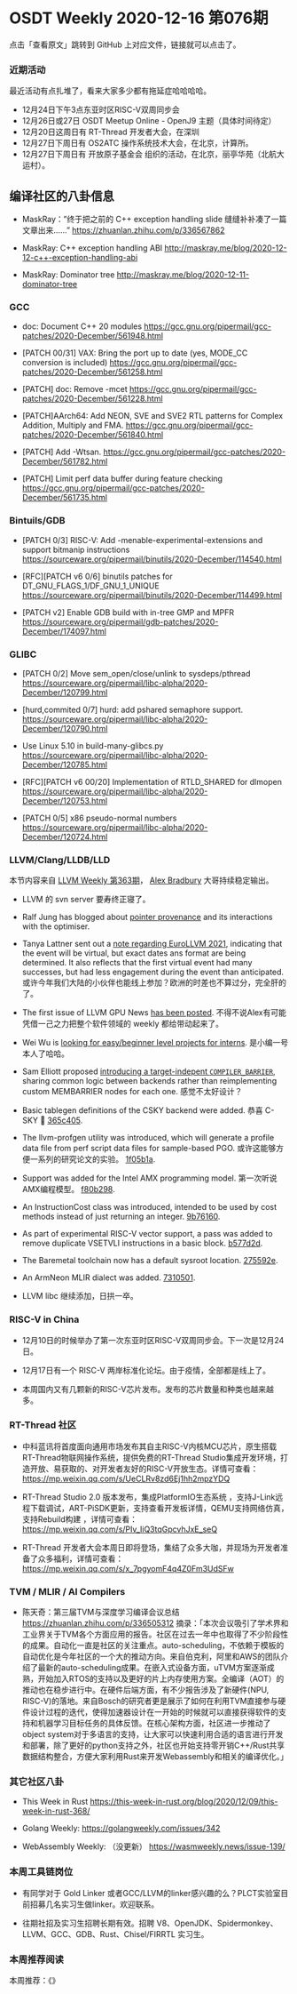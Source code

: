 # OSDT Weekly 2020-12-16 第076期

点击「查看原文」跳转到 GitHub 上对应文件，链接就可以点击了。

### 近期活动

最近活动有点扎堆了，看来大家多少都有拖延症哈哈哈哈。

- 12月24日下午3点东亚时区RISC-V双周同步会
- 12月26日或27日 OSDT Meetup Online - OpenJ9 主题（具体时间待定）
- 12月20日这周日有 RT-Thread 开发者大会，在深圳
- 12月27日下周日有 OS2ATC 操作系统技术大会，在北京，计算所。
- 12月27日下周日有 开放原子基金会 组织的活动，在北京，丽亭华苑（北航大运村）。

## 编译社区的八卦信息

- MaskRay：”终于把之前的 C++ exception handling slide 缝缝补补凑了一篇文章出来……”
  https://zhuanlan.zhihu.com/p/336567862

- MaskRay: C++ exception handling ABI
  http://maskray.me/blog/2020-12-12-c++-exception-handling-abi

- MaskRay: Dominator tree
  http://maskray.me/blog/2020-12-11-dominator-tree

### GCC

- doc: Document C++ 20 modules
  https://gcc.gnu.org/pipermail/gcc-patches/2020-December/561948.html

- [PATCH 00/31] VAX: Bring the port up to date (yes, MODE_CC conversion is included)
  https://gcc.gnu.org/pipermail/gcc-patches/2020-December/561258.html

- [PATCH] doc: Remove -mcet
  https://gcc.gnu.org/pipermail/gcc-patches/2020-December/561228.html

- [PATCH]AArch64: Add NEON, SVE and SVE2 RTL patterns for Complex Addition, Multiply and FMA.
  https://gcc.gnu.org/pipermail/gcc-patches/2020-December/561840.html

- [PATCH] Add -Wtsan.
  https://gcc.gnu.org/pipermail/gcc-patches/2020-December/561782.html

- [PATCH] Limit perf data buffer during feature checking
  https://gcc.gnu.org/pipermail/gcc-patches/2020-December/561735.html

### Bintuils/GDB

- [PATCH 0/3] RISC-V: Add -menable-experimental-extensions and support bitmanip instructions
  https://sourceware.org/pipermail/binutils/2020-December/114540.html

- [RFC][PATCH v6 0/6] binutils patches for DT_GNU_FLAGS_1/DF_GNU_1_UNIQUE
  https://sourceware.org/pipermail/binutils/2020-December/114499.html

- [PATCH v2] Enable GDB build with in-tree GMP and MPFR
  https://sourceware.org/pipermail/gdb-patches/2020-December/174097.html

### GLIBC

- [PATCH 0/2] Move sem_open/close/unlink to sysdeps/pthread
  https://sourceware.org/pipermail/libc-alpha/2020-December/120799.html

- [hurd,commited 0/7] hurd: add pshared semaphore support.
  https://sourceware.org/pipermail/libc-alpha/2020-December/120790.html

- Use Linux 5.10 in build-many-glibcs.py
  https://sourceware.org/pipermail/libc-alpha/2020-December/120785.html

- [RFC][PATCH v6 00/20] Implementation of RTLD_SHARED for dlmopen
  https://sourceware.org/pipermail/libc-alpha/2020-December/120753.html

- [PATCH 0/5] x86 pseudo-normal numbers
  https://sourceware.org/pipermail/libc-alpha/2020-December/120724.html

### LLVM/Clang/LLDB/LLD

本节内容来自 [LLVM Weekly 第363期](http://llvmweekly.org/issue/363)，
[Alex Bradbury](https://www.linkedin.com/in/alex-bradbury/) 大哥持续稳定输出。

* LLVM 的 svn server 要寿终正寝了。

* Ralf Jung has blogged about [pointer provenance](https://www.ralfj.de/blog/2020/12/14/provenance.html) and its interactions with the optimiser.

* Tanya Lattner sent out a [note regarding EuroLLVM 2021](http://lists.llvm.org/pipermail/llvm-dev/2020-December/147334.html), indicating that the event will be virtual, but exact dates ans format are being determined. It also reflects that the first virtual event had many successes, but had less engagement during the event than anticipated.
  或许今年我们大陆的小伙伴也能线上参加？欧洲的时差也不算过分，完全肝的了。

* The first issue of LLVM GPU News [has been posted](http://lists.llvm.org/pipermail/llvm-dev/2020-December/147335.html).
  不得不说Alex有可能凭借一己之力把整个软件领域的 weekly 都给带动起来了。

* Wei Wu is [looking for easy/beginner level projects for interns](http://lists.llvm.org/pipermail/llvm-dev/2020-December/147271.html).
  是小编一号本人了哈哈。

* Sam Elliott proposed [introducing a target-indepent `COMPILER_BARRIER`](http://lists.llvm.org/pipermail/llvm-dev/2020-December/147318.html), sharing common logic between backends rather than reimplementing custom MEMBARRIER nodes for each one.
  感觉不太好设计？

* Basic tablegen definitions of the CSKY backend were added.
  恭喜 C-SKY 🎉
  [365c405](https://reviews.llvm.org/rG365c4054114).

* The llvm-profgen utility was introduced, which will generate a profile data file from perf script data files for sample-based PGO.
  或许这能够方便一系列的研究论文的实验。
  [1f05b1a](https://reviews.llvm.org/rG1f05b1a9f52).

* Support was added for the Intel AMX programming model.
  第一次听说AMX编程模型。
  [f80b298](https://reviews.llvm.org/rGf80b29878b0).

* An InstructionCost class was introduced, intended to be used by cost methods
instead of just returning an integer.
[9b76160](https://reviews.llvm.org/rG9b76160e53f).

* As part of experimental RISC-V vector support, a pass was added to remove duplicate VSETVLI instructions in a basic block.
  [b577d2d](https://reviews.llvm.org/rGb577d2df7bd).

* The Baremetal toolchain now has a default sysroot location.
  [275592e](https://reviews.llvm.org/rG275592e7141).

* An ArmNeon MLIR dialect was added.
  [7310501](https://reviews.llvm.org/rG7310501f740).

* LLVM libc 继续添加，日拱一卒。



### RISC-V in China

- 12月10日的时候举办了第一次东亚时区RISC-V双周同步会。下一次是12月24日。

- 12月17日有一个 RISC-V 两岸标准化论坛。由于疫情，全部都是线上了。

- 本周国内又有几颗新的RISC-V芯片发布。发布的芯片数量和种类也越来越多。

### RT-Thread 社区
- 中科蓝讯将首度面向通用市场发布其自主RISC-V内核MCU芯片，原生搭载RT-Thread物联网操作系统，提供免费的RT-Thread Studio集成开发环境，打造开放、易获取的、对开发者友好的RISC-V开放生态。详情可查看：https://mp.weixin.qq.com/s/UeCLRv8zd6Ej1hh2mpzYDQ


- RT-Thread Studio 2.0 版本发布，集成PlatformIO生态系统 ，支持J-Link远程下载调试，ART-PiSDK更新，支持查看开发板详情，QEMU支持网络仿真，支持Rebuild构建 ，详情可查看： https://mp.weixin.qq.com/s/PIv_IiQ3tqGpcvhJxE_seQ

- RT-Thread 开发者大会本周日即将登场，集结了众多大咖，并现场为开发者准备了众多福利，详情可查看：https://mp.weixin.qq.com/s/x_7pgyomF4q4Z0Fm3UdSFw


### TVM / MLIR / AI Compilers

- 陈天奇：第三届TVM与深度学习编译会议总结
  https://zhuanlan.zhihu.com/p/336505312
  摘录：「本次会议吸引了学术界和工业界关于TVM各个方面应用的报告。社区在过去一年中也取得了不少阶段性的成果。自动化一直是社区的关注重点。auto-scheduling，不依赖于模板的自动优化是今年社区的一个大的推动方向。来自伯克利，阿里和AWS的团队介绍了最新的auto-scheduling成果。在嵌入式设备方面，uTVM方案逐渐成熟，开始加入RTOS的支持以及更好的片上内存使用方案。全编译（AOT）的推动也在稳步进行中。在硬件后端方面，有不少报告涉及了新硬件(NPU, RISC-V)的落地。来自Bosch的研究者更是展示了如何在利用TVM直接参与硬件设计过程的迭代，使得加速器设计在一开始的时候就可以直接获得软件的支持和机器学习目标任务的具体反馈。在核心架构方面，社区进一步推动了object system对于多语言的支持，让大家可以快速利用合适的语言进行开发和部署，除了更好的python支持之外，社区也开始支持零开销C++/Rust共享数据结构整合，方便大家利用Rust来开发Webassembly和相关的编译优化。」

### 其它社区八卦

- This Week in Rust
  https://this-week-in-rust.org/blog/2020/12/09/this-week-in-rust-368/

- Golang Weekly:
  https://golangweekly.com/issues/342

- WebAssembly Weekly: （没更新）
  https://wasmweekly.news/issue-139/

### 本周工具链岗位

- 有同学对于 Gold Linker 或者GCC/LLVM的linker感兴趣的么？PLCT实验室目前招募几名实习生做linker。欢迎联系。

- 往期社招及实习生招聘长期有效。招聘 V8、OpenJDK、Spidermonkey、LLVM、GCC、GDB、Rust、Chisel/FIRRTL 实习生。

### 本周推荐阅读

本周推荐：《》
